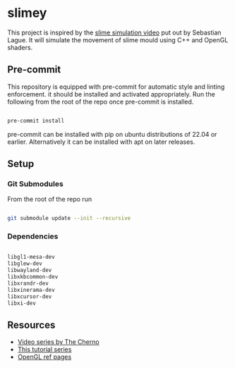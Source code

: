 # slimey

This project is inspired by the [slime simulation video](https://www.youtube.com/watch?v=X-iSQQgOd1A) put out by Sebastian Lague. It will simulate the movement of slime mould using C++ and OpenGL shaders.

## Pre-commit

This repository is equipped with pre-commit for automatic style and linting enforcement. it should be installed and activated appropriately. Run the following from the root of the repo once pre-commit is installed.

``` bash

pre-commit install

```

pre-commit can be installed with pip on ubuntu distributions of 22.04 or earlier. Alternatively it can be installed with apt on later releases.

## Setup

### Git Submodules

From the root of the repo run

``` bash

git submodule update --init --recursive

```

### Dependencies

``` bash

libgl1-mesa-dev
libglew-dev
libwayland-dev
libxkbcommon-dev
libxrandr-dev
libxinerama-dev
libxcursor-dev
libxi-dev

```

## Resources

- [Video series by The Cherno](https://youtube.com/playlist?list=PLlrATfBNZ98foTJPJ_Ev03o2oq3-GGOS2&si=NihKB6x_lgSP3dCN)
- [This tutorial series](http://www.opengl-tutorial.org/)
- [OpenGL ref pages](https://registry.khronos.org/OpenGL/index_gl.php)
